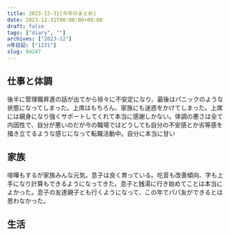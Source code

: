 ```yaml
---
title: 2023-12-31[今年のまとめ]
date: 2023-12-31T00:00:00+09:00
draft: false
tags: ["diary", ""]
archives: ["2023-12"]
n年日記: ["1231"]
slug: 94247
---
```


## 仕事と体調

後半に管理職昇進の話が出てから徐々に不安定になり、最後はパニックのような状態になってしまった。上席はもちろん、家族にも迷惑をかけてしまった。上席には親身になり強くサポートしてくれて本当に感謝しかない。体調の悪さは全て内因性で、自分が悪いのだが今の職場ではどうしても自分の不安感とか劣等感を掻き立てるような感じになって転職活動中。自分に本当に甘い

## 家族

喧嘩もするが家族みんな元気。息子は良く育っている。吃音も改善傾向、字も上手になり計算もできるようになってきた。息子と銭湯に行き始めてことは本当によかった。息子の友達親子とも行くようになって、この年でパパ友ができるとは思わなかった。

## 生活
